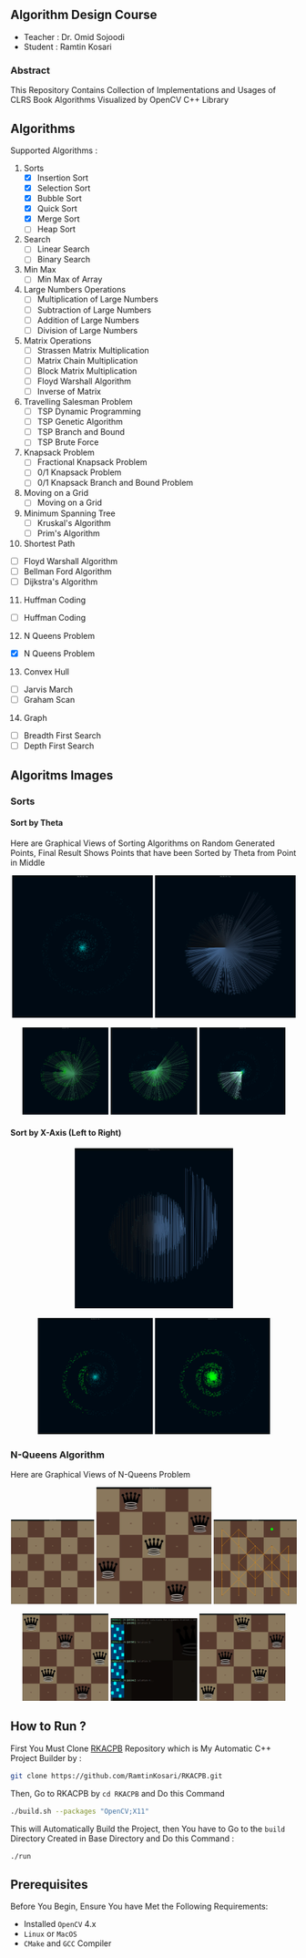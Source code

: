 ## Algorithm Design Course
* Teacher : Dr. Omid Sojoodi
* Student : Ramtin Kosari

### Abstract
This Repository Contains Collection of Implementations and Usages of CLRS Book Algorithms Visualized by OpenCV C++ Library

## Algorithms
Supported Algorithms :
1. Sorts
   - [x] Insertion Sort
   - [x] Selection Sort
   - [x] Bubble Sort
   - [x] Quick Sort
   - [x] Merge Sort
   - [ ] Heap Sort
2. Search
   - [ ] Linear Search
   - [ ] Binary Search
3. Min Max
   - [ ] Min Max of Array
4. Large Numbers Operations
   - [ ] Multiplication of Large Numbers
   - [ ] Subtraction of Large Numbers
   - [ ] Addition of Large Numbers
   - [ ] Division of Large Numbers
5. Matrix Operations
   - [ ] Strassen Matrix Multiplication
   - [ ] Matrix Chain Multiplication
   - [ ] Block Matrix Multiplication
   - [ ] Floyd Warshall Algorithm
   - [ ] Inverse of Matrix
6. Travelling Salesman Problem
   - [ ] TSP Dynamic Programming
   - [ ] TSP Genetic Algorithm
   - [ ] TSP Branch and Bound
   - [ ] TSP Brute Force
7. Knapsack Problem
   - [ ] Fractional Knapsack Problem
   - [ ] 0/1 Knapsack Problem
   - [ ] 0/1 Knapsack Branch and Bound Problem
8. Moving on a Grid
   - [ ] Moving on a Grid
9. Minimum Spanning Tree
   - [ ] Kruskal's Algorithm
   - [ ] Prim's Algorithm
10. Shortest Path
   - [ ] Floyd Warshall Algorithm
   - [ ] Bellman Ford Algorithm
   - [ ] Dijkstra's Algorithm
11. Huffman Coding
   - [ ] Huffman Coding
12. N Queens Problem
   - [x] N Queens Problem
13. Convex Hull
   - [ ] Jarvis March
   - [ ] Graham Scan
14. Graph
   - [ ] Breadth First Search
   - [ ] Depth First Search

## Algoritms Images
### Sorts
#### Sort by Theta
Here are Graphical Views of Sorting Algorithms on Random Generated Points, Final Result Shows Points that have been Sorted by Theta from Point in Middle
<p align="center">
  <img src="./assets/images/sorts/1.png" alt="Sort Points" width="49%"/>
  <img src="./assets/images/sorts/5.png" alt="Sort Final" width="49%"/>
</p>

<p align="center">
  <img src="./assets/images/sorts/2.png" alt="Sorting 1" width="30%"/>
  <img src="./assets/images/sorts/3.png" alt="Sorting 2" width="30%"/>
  <img src="./assets/images/sorts/4.png" alt="Sorting 3" width="30%"/>
</p>

#### Sort by X-Axis (Left to Right)
<p align="center">
  <img src="./assets/images/sorts/8.png" alt="Sort Final" width="55%"/>
</p>

<p align="center">
  <img src="./assets/images/sorts/6.png" alt="Sorting 1" width="40%"/>
  <img src="./assets/images/sorts/7.png" alt="Sorting 2" width="40%"/>
</p>

### N-Queens Algorithm
Here are Graphical Views of N-Queens Problem
<p align="center">
  <img src="./assets/images/nqueens/1.png" alt="N Queens Chess Board" width="29%"/>
  <img src="./assets/images/nqueens/5.png" alt="Finding Positions" width="40%"/>
  <img src="./assets/images/nqueens/2.png" alt="Final Positions" width="29%"/>
</p>

<p align="center">
  <img src="./assets/images/nqueens/3.png" alt="Another Position" width="30%"/>
  <img src="./assets/images/nqueens/6.png" alt="Showing Positions in Termnial" width="30%"/>
  <img src="./assets/images/nqueens/4.png" alt="Another Position" width="30%"/>
</p>

## How to Run ?
First You Must Clone [RKACPB](https://github.com/RamtinKosari/RKACPB) Repository which is My Automatic C++ Project Builder by :
```bash
git clone https://github.com/RamtinKosari/RKACPB.git
```
Then, Go to RKACPB by ```cd RKACPB``` and Do this Command
```bash
./build.sh --packages "OpenCV;X11"
```
This will Automatically Build the Project, then You have to Go to the ```build``` Directory Created in Base Directory and Do this Command :
```bash
./run
```

## Prerequisites
Before You Begin, Ensure You have Met the Following Requirements:
- Installed ```OpenCV``` 4.x
- ```Linux``` or ```MacOS```
- ```CMake``` and ```GCC``` Compiler
